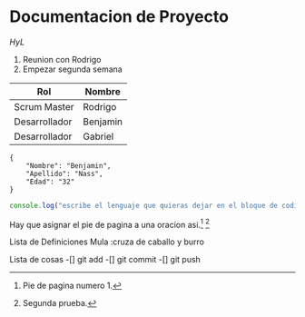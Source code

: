 # Documentacion de Proyecto
*HyL*

1. Reunion con Rodrigo
2. Empezar segunda semana

| Rol| Nombre|
| --------- | ---------- |
| Scrum Master | Rodrigo |
| Desarrollador | Benjamin |
| Desarrollador | Gabriel |

```
{
    "Nombre": "Benjamin",
    "Apellido": "Nass",
    "Edad": "32"
}
```
```javascript
console.log("escribe el lenguaje que quieras dejar en el bloque de codigo")
```

Hay que asignar el pie de pagina a una oracion asi.[^1] [^2]
[^1]: Pie de pagina numero 1.
[^2]: Segunda prueba.

Lista de Definiciones
Mula
:cruza de caballo y burro

Lista de cosas
-[] git add
-[] git commit
-[] git push